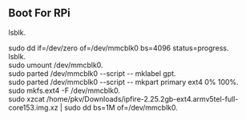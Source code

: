 ## Boot For RPi
lsblk.  

sudo dd if=/dev/zero of=/dev/mmcblk0 bs=4096 status=progress.  
lsblk.  
sudo umount /dev/mmcblk0.  
sudo parted /dev/mmcblk0 --script -- mklabel gpt.  
sudo parted /dev/mmcblk0 --script -- mkpart primary ext4 0% 100%.  
sudo mkfs.ext4 -F /dev/mmcblk0.  
sudo xzcat /home/pkv/Downloads/ipfire-2.25.2gb-ext4.armv5tel-full-core153.img.xz | sudo dd bs=1M of=/dev/mmcblk0.  
